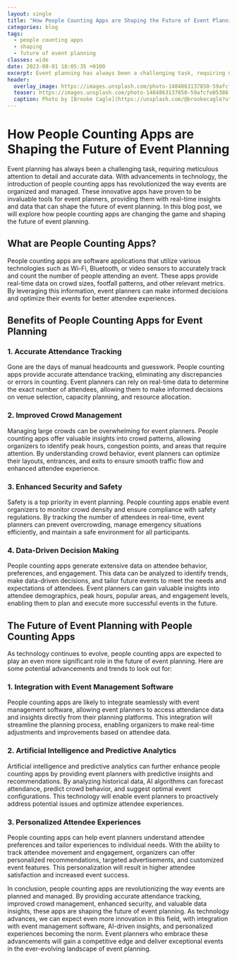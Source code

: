 ```yaml
---
layout: single
title: "How People Counting Apps are Shaping the Future of Event Planning"
categories: blog
tags:
  - people counting apps
  - shaping
  - future of event planning
classes: wide
date: 2023-08-01 18:05:35 +0100
excerpt: Event planning has always been a challenging task, requiring meticulous attention to detail and accurate data.
header:
  overlay_image: https://images.unsplash.com/photo-1484863137850-59afcfe05386?crop=entropy&cs=tinysrgb&fit=max&fm=jpg&ixid=M3w0Nzk0ODB8MHwxfHNlYXJjaHwxfHxwZW9wbGUlMjBjb3VudGluZyUyMGFwcHMlMkMlMjBzaGFwaW5nJTJDJTIwZnV0dXJlJTIwb2YlMjBldmVudCUyMHBsYW5uaW5nfGVufDB8MHx8fDE2OTA5MDU5MjZ8MA&ixlib=rb-4.0.3&q=80&w=1080
  teaser: https://images.unsplash.com/photo-1484863137850-59afcfe05386?crop=entropy&cs=tinysrgb&fit=max&fm=jpg&ixid=M3w0Nzk0ODB8MHwxfHNlYXJjaHwxfHxwZW9wbGUlMjBjb3VudGluZyUyMGFwcHMlMkMlMjBzaGFwaW5nJTJDJTIwZnV0dXJlJTIwb2YlMjBldmVudCUyMHBsYW5uaW5nfGVufDB8MHx8fDE2OTA5MDU5MjZ8MA&ixlib=rb-4.0.3&q=80&w=400
  caption: Photo by [Brooke Cagle](https://unsplash.com/@brookecagle?utm_source=peoplecounter&utm_medium=referral) on [Unsplash](https://unsplash.com/?utm_source=peoplecounter&utm_medium=referral)
---
```


# How People Counting Apps are Shaping the Future of Event Planning

Event planning has always been a challenging task, requiring meticulous attention to detail and accurate data. With advancements in technology, the introduction of people counting apps has revolutionized the way events are organized and managed. These innovative apps have proven to be invaluable tools for event planners, providing them with real-time insights and data that can shape the future of event planning. In this blog post, we will explore how people counting apps are changing the game and shaping the future of event planning.

## What are People Counting Apps?

People counting apps are software applications that utilize various technologies such as Wi-Fi, Bluetooth, or video sensors to accurately track and count the number of people attending an event. These apps provide real-time data on crowd sizes, footfall patterns, and other relevant metrics. By leveraging this information, event planners can make informed decisions and optimize their events for better attendee experiences.

## Benefits of People Counting Apps for Event Planning

### 1. Accurate Attendance Tracking

Gone are the days of manual headcounts and guesswork. People counting apps provide accurate attendance tracking, eliminating any discrepancies or errors in counting. Event planners can rely on real-time data to determine the exact number of attendees, allowing them to make informed decisions on venue selection, capacity planning, and resource allocation.

### 2. Improved Crowd Management

Managing large crowds can be overwhelming for event planners. People counting apps offer valuable insights into crowd patterns, allowing organizers to identify peak hours, congestion points, and areas that require attention. By understanding crowd behavior, event planners can optimize their layouts, entrances, and exits to ensure smooth traffic flow and enhanced attendee experience.

### 3. Enhanced Security and Safety

Safety is a top priority in event planning. People counting apps enable event organizers to monitor crowd density and ensure compliance with safety regulations. By tracking the number of attendees in real-time, event planners can prevent overcrowding, manage emergency situations efficiently, and maintain a safe environment for all participants.

### 4. Data-Driven Decision Making

People counting apps generate extensive data on attendee behavior, preferences, and engagement. This data can be analyzed to identify trends, make data-driven decisions, and tailor future events to meet the needs and expectations of attendees. Event planners can gain valuable insights into attendee demographics, peak hours, popular areas, and engagement levels, enabling them to plan and execute more successful events in the future.

## The Future of Event Planning with People Counting Apps

As technology continues to evolve, people counting apps are expected to play an even more significant role in the future of event planning. Here are some potential advancements and trends to look out for:

### 1. Integration with Event Management Software

People counting apps are likely to integrate seamlessly with event management software, allowing event planners to access attendance data and insights directly from their planning platforms. This integration will streamline the planning process, enabling organizers to make real-time adjustments and improvements based on attendee data.

### 2. Artificial Intelligence and Predictive Analytics

Artificial intelligence and predictive analytics can further enhance people counting apps by providing event planners with predictive insights and recommendations. By analyzing historical data, AI algorithms can forecast attendance, predict crowd behavior, and suggest optimal event configurations. This technology will enable event planners to proactively address potential issues and optimize attendee experiences.

### 3. Personalized Attendee Experiences

People counting apps can help event planners understand attendee preferences and tailor experiences to individual needs. With the ability to track attendee movement and engagement, organizers can offer personalized recommendations, targeted advertisements, and customized event features. This personalization will result in higher attendee satisfaction and increased event success.

In conclusion, people counting apps are revolutionizing the way events are planned and managed. By providing accurate attendance tracking, improved crowd management, enhanced security, and valuable data insights, these apps are shaping the future of event planning. As technology advances, we can expect even more innovation in this field, with integration with event management software, AI-driven insights, and personalized experiences becoming the norm. Event planners who embrace these advancements will gain a competitive edge and deliver exceptional events in the ever-evolving landscape of event planning.